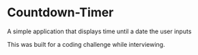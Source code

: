 # Countdown-Timer
A simple application that displays time until a date the user inputs

This was built for a coding challenge while interviewing.
